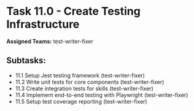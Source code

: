 # Task 11.0 - Create Testing Infrastructure

**Assigned Teams:** test-writer-fixer

## Subtasks:
- 11.1 Setup Jest testing framework (test-writer-fixer)
- 11.2 Write unit tests for core components (test-writer-fixer)
- 11.3 Create integration tests for skills (test-writer-fixer)
- 11.4 Implement end-to-end testing with Playwright (test-writer-fixer)
- 11.5 Setup test coverage reporting (test-writer-fixer)